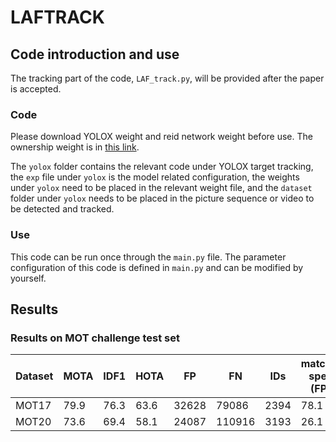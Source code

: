 # LAFTRACK

## Code introduction and use

The tracking part of the code, `LAF_track.py`, will be provided after the paper is accepted.

### Code
Please download YOLOX weight and reid network weight before use. The ownership weight is in [this link](https://pan.baidu.com/s/1H3LH7k2XLLcWiIRxks0DCg?pwd=ly83). 

The `yolox` folder contains the relevant code under YOLOX target tracking, the `exp` file under `yolox` is the model related configuration, the weights under `yolox` need to be placed in the relevant weight file, and the `dataset` folder under `yolox` needs to be placed in the picture sequence or video to be detected and tracked.

### Use
This code can be run once through the `main.py` file. The parameter configuration of this code is defined in `main.py` and can be modified by yourself.

## Results

### Results on MOT challenge test set

| Dataset | MOTA | IDF1 | HOTA | FP | FN | IDs | matching speed (FPS) |
|---------|------|------|------|----|----|----|---------------------|
| MOT17   | 79.9 | 76.3 | 63.6 | 32628 | 79086 | 2394 | 78.1 |
| MOT20   | 73.6 | 69.4 | 58.1 | 24087 | 110916 | 3193 | 26.1 |
